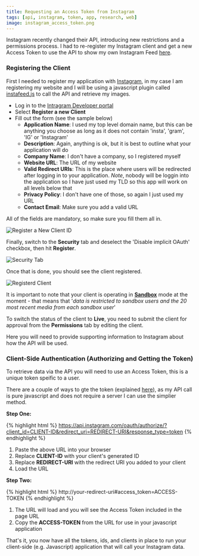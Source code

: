 ```yaml
---
title: Requesting an Access Token from Instagram
tags: [api, instagram, token, app, research, web]
image: instagram_access_token.png
---
```


Instagram recently changed their API, introducing new restrictions and a permissions process. I had to re-register my Instagram client and get a new Access Token to use the API to show my own Instagram Feed [here](/about).

### Registering the Client

First I needed to register my application with [Instagram](https://www.instagram.com/developer/), in my case I am registering my website and I will be using a javascript plugin called [instafeed.js](http://instafeedjs.com/) to call the API and retrieve my images. 

- Log in to the [Intragram Developer portal](https://www.instagram.com/developer/)
- Select **Register a new Client**
- Fill out the form (see the sample below)
  - **Application Name**: I used my top level domain name, but this can be anything you choose as long as it does not contain 'insta', 'gram', 'IG' or 'Instagram'
  - **Description**: Again, anything is ok, but it is best to outline what your application will do
  - **Company Name**: I don't have a company, so I registered myself
  - **Website URL**: The URL of my website
  - **Valid Redirect URIs**: This is the place where users will be redirected after logging in to your application. *Note*, nobody will be loggin into the application so I have just used my TLD so this app will work on all levels below that
  - **Privacy Policy**: I don't have one of those, so again I just used my URL
  - **Contact Email**: Make sure you add a valid URL

All of the fields are mandatory, so make sure you fill them all in.

![Register a New Client ID](blog_img/register_instagram_client.png)

Finally, switch to the **Security** tab and deselect the 'Disable implicit OAuth' checkbox, then hit **Register**.

![Security Tab](blog_img/security_tab.png)

Once that is done, you should see the client registered.

![Registerd Client](blog_img/registered_client.png)

It is important to note that your client is operating in [**Sandbox**](https://www.instagram.com/developer/sandbox/) mode at the moment - that means that '*data is restricted to sandbox users and the 20 most recent media from each sandbox user*'

To switch the status of the client to **Live**, you need to submit the client for approval from the **Permissions** tab by editing the client.

Here you will need to provide supporting information to Instagram about how the API will be used. 

### Client-Side Authentication (Authorizing and Getting the Token)

To retrieve data via the API you will need to use an Access Token, this is a unique token speific to a user. 

There are a couple of ways to gte the token (explained [here](https://www.instagram.com/developer/authentication/)), as my API call is pure javascript and does not require a server I can use the simplier method. 

**Step One:**

{% highlight html %}
https://api.instagram.com/oauth/authorize/?client_id=CLIENT-ID&redirect_uri=REDIRECT-URI&response_type=token
{% endhighlight %}

1. Paste the above URL into your browser
2. Replace **CLIENT-ID** with your client's generated ID
3. Replace **REDIRECT-URI** with the redirect URI you added to your client
4. Load the URL

**Step Two:**

{% highlight html %}
http://your-redirect-uri#access_token=ACCESS-TOKEN
{% endhighlight %}

1. The URL will load and you will see the Access Token included in the page URL
2. Copy the **ACCESS-TOKEN** from the URL for use in your javascript application

That's it, you now have all the tokens, ids, and clients in place to run your client-side (e.g. Javascript) application that will call your Instagram data.